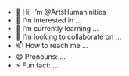 - 👋 Hi, I’m @ArtsHumaninities
- 👀 I’m interested in ...
- 🌱 I’m currently learning ...
- 💞️ I’m looking to collaborate on ...
- 📫 How to reach me ...
- 😄 Pronouns: ...
- ⚡ Fun fact: ...

<!---
ArtsHumaninities/ArtsHumaninities is a ✨ special ✨ repository because its `README.md` (this file) appears on your GitHub profile.
You can click the Preview link to take a look at your changes.
--->
